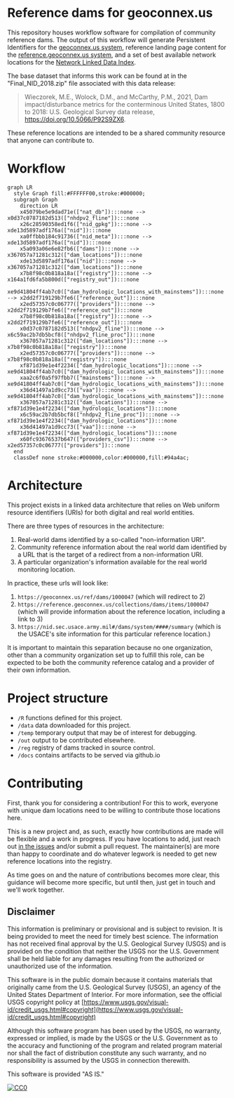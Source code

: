 # Reference dams for geoconnex.us

This repository houses workflow software for compilation of community reference dams. The output of this workflow will generate Persistent Identifiers for the [geoconnex.us system](https://github.com/internetofwater/geoconnex.us), reference landing page content for the [reference.geoconnex.us system](https://reference.geoconnex.us/), and a set of best available network locations for the [Network Linked Data Index](https://labs.waterdata.usgs.gov/about-nldi/index.html).

The base dataset that informs this work can be found at in the "Final_NID_2018.zip" file associated with this data release:

> Wieczorek, M.E., Wolock, D.M., and McCarthy, P.M., 2021, Dam impact/disturbance metrics for the conterminous United States, 1800 to 2018: U.S. Geological Survey data release, https://doi.org/10.5066/P92S9ZX6. 

These reference locations are intended to be a shared community resource that anyone can contribute to.

# Workflow

```mermaid
graph LR
  style Graph fill:#FFFFFF00,stroke:#000000;
  subgraph Graph
    direction LR
    x45079be5e9dad71e(["nat_db"]):::none --> x0d37c0787182d513(["nhdpv2_fline"]):::none
    x26c28590358ed1f6(["nid_gpkg"]):::none --> xde13d5897adf176a(["nid"]):::none
    xa0ffbbb184c91736(["nid_meta"]):::none --> xde13d5897adf176a(["nid"]):::none
    x5a093a06e6e82fb6(["dams"]):::none --> x367057a71281c312(["dam_locations"]):::none
    xde13d5897adf176a(["nid"]):::none --> x367057a71281c312(["dam_locations"]):::none
    x7b8f98c0b818a18a(["registry"]):::none --> x164a1fd6fa5b800d(["registry_out"]):::none
    xe9d41804ff4ab7c0(["dam_hydrologic_locations_with_mainstems"]):::none --> x2dd2f719129b7fe6(["reference_out"]):::none
    x2ed57357c0c06777(["providers"]):::none --> x2dd2f719129b7fe6(["reference_out"]):::none
    x7b8f98c0b818a18a(["registry"]):::none --> x2dd2f719129b7fe6(["reference_out"]):::none
    x0d37c0787182d513(["nhdpv2_fline"]):::none --> x6c59ac2b7db5bcf8(["nhdpv2_fline_proc"]):::none
    x367057a71281c312(["dam_locations"]):::none --> x7b8f98c0b818a18a(["registry"]):::none
    x2ed57357c0c06777(["providers"]):::none --> x7b8f98c0b818a18a(["registry"]):::none
    xf871d39e1e4f2234(["dam_hydrologic_locations"]):::none --> xe9d41804ff4ab7c0(["dam_hydrologic_locations_with_mainstems"]):::none
    xaa2c6f0a5f97fbb7(["mainstems"]):::none --> xe9d41804ff4ab7c0(["dam_hydrologic_locations_with_mainstems"]):::none
    x36d41497a1d9cc73(["vaa"]):::none --> xe9d41804ff4ab7c0(["dam_hydrologic_locations_with_mainstems"]):::none
    x367057a71281c312(["dam_locations"]):::none --> xf871d39e1e4f2234(["dam_hydrologic_locations"]):::none
    x6c59ac2b7db5bcf8(["nhdpv2_fline_proc"]):::none --> xf871d39e1e4f2234(["dam_hydrologic_locations"]):::none
    x36d41497a1d9cc73(["vaa"]):::none --> xf871d39e1e4f2234(["dam_hydrologic_locations"]):::none
    x60fc93676537b647(["providers_csv"]):::none --> x2ed57357c0c06777(["providers"]):::none
  end
  classDef none stroke:#000000,color:#000000,fill:#94a4ac;
```

# Architecture

This project exists in a linked data architecture that relies on Web uniform resource identifiers (URIs) for both digital and real world entities. 

There are three types of resources in the architecture:
1. Real-world dams identified by a so-called "non-information URI".
1. Community reference information about the real world dam identified by a URL that is the target of a redirect from a non-information URI.
1. A particular organization's information available for the real world monitoring location.

In practice, these urls will look like: 
1. `https://geoconnex.us/ref/dams/1000047` (which will redirect to 2)
1. `https://reference.geoconnex.us/collections/dams/items/1000047` (which will provide information about the reference location, including a link to 3)
1. `https://nid.sec.usace.army.mil#/dams/system/####/summary` (which is the USACE's site information for this particular reference location.)

It is important to maintain this separation because no one organization, other than a community organization set up to fulfill this role, can be expected to be both the community reference catalog and a provider of their own information.  

# Project structure

- `/R` functions defined for this project.
- `/data` data downloaded for this project.
- `/temp` temporary output that may be of interest for debugging.
- `/out` output to be contributed elsewhere. 
- `/reg` registry of dams tracked in source control.
- `/docs` contains artifacts to be served via github.io

# Contributing

First, thank you for considering a contribution! For this to work, everyone with unique dam locations need to be willing to contribute those locations here. 

This is a new project and, as such, exactly how contributions are made will be flexible and a work in progress. If you have locations to add, just reach out [in the issues](https://github.com/internetofwater/ref_dams/issues) and/or submit a pull request. The maintainer(s) are more than happy to coordinate and do whatever legwork is needed to get new reference locations into the registry.

As time goes on and the nature of contributions becomes more clear, this guidance will become more specific, but until then, just get in touch and we'll work together.

## Disclaimer

This information is preliminary or provisional and is subject to revision. It is being provided to meet the need for timely best science. The information has not received final approval by the U.S. Geological Survey (USGS) and is provided on the condition that neither the USGS nor the U.S. Government shall be held liable for any damages resulting from the authorized or unauthorized use of the information.

This software is in the public domain because it contains materials that originally came from the U.S. Geological Survey  (USGS), an agency of the United States Department of Interior. For more information, see the official USGS copyright policy at [https://www.usgs.gov/visual-id/credit_usgs.html#copyright](https://www.usgs.gov/visual-id/credit_usgs.html#copyright)

Although this software program has been used by the USGS, no warranty, expressed or implied, is made by the USGS or the U.S. Government as to the accuracy and functioning of the program and related program material nor shall the fact of distribution constitute any such warranty, and no responsibility is assumed by the USGS in connection therewith.

This software is provided "AS IS."

 [
    ![CC0](https://i.creativecommons.org/p/zero/1.0/88x31.png)
  ](https://creativecommons.org/publicdomain/zero/1.0/)

